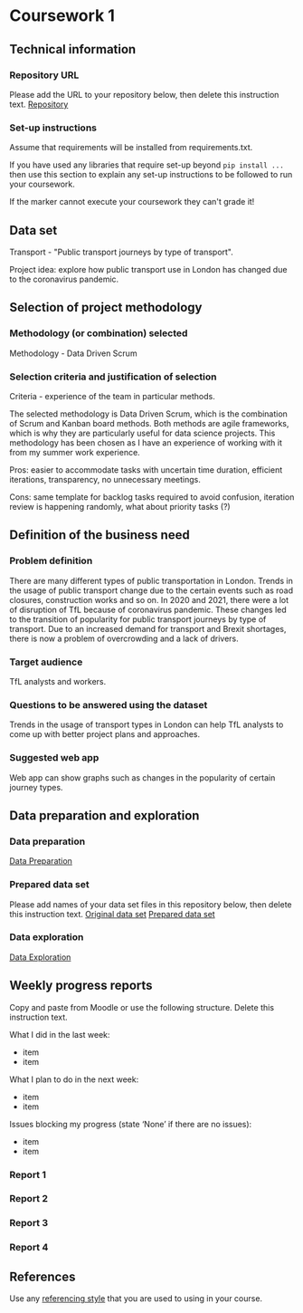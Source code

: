 # Coursework 1

## Technical information
### Repository URL
Please add the URL to your repository below, then delete this instruction text.
[Repository](https://github.com/ucl-comp0035/coursework-1-azhar-nurgaliyeva)

### Set-up instructions

Assume that requirements will be installed from requirements.txt.

If you have used any libraries that require set-up beyond `pip install ...` then use this section to explain any set-up
instructions to be followed to run your coursework.

If the marker cannot execute your coursework they can't grade it!

## Data set
Transport - "Public transport journeys by type of transport".

Project idea: explore how public transport use in London has changed due to the coronavirus pandemic.

## Selection of project methodology
### Methodology (or combination) selected
Methodology - Data Driven Scrum

### Selection criteria and justification of selection
Criteria - experience of the team in particular methods.

The selected methodology is Data Driven Scrum, which is the combination of Scrum and Kanban board methods. Both methods are agile frameworks, which is why they are particularly useful for data science projects. This methodology has been chosen as I have an experience of working with it from my summer work experience.

Pros: easier to accommodate tasks with uncertain time duration, efficient iterations, transparency, no unnecessary meetings.

Cons: same template for backlog tasks required to avoid confusion, iteration review is happening randomly, what about priority tasks (?)

## Definition of the business need
### Problem definition
There are many different types of public transportation in London. Trends in the usage of public transport change due to the certain events such as road closures, construction works and so on. In 2020 and 2021, there were a lot of disruption of TfL because of coronavirus pandemic. These changes led to the transition of popularity for public transport journeys by type of transport. Due to an increased demand for transport and Brexit shortages, there is now a problem of overcrowding and a lack of drivers.

### Target audience
TfL analysts and workers.

### Questions to be answered using the dataset
Trends in the usage of transport types in London can help TfL analysts to come up with better project plans and approaches.

### Suggested web app
Web app can show graphs such as changes in the popularity of certain journey types.

## Data preparation and exploration
### Data preparation

[Data Preparation](data_preparation.py)

### Prepared data set
Please add names of your data set files in this repository below, then delete this instruction text.
[Original data set]()
[Prepared data set]()

### Data exploration

[Data Exploration]()

## Weekly progress reports
Copy and paste from Moodle or use the following structure. Delete this instruction text.

What I did in the last week:
- item
- item

What I plan to do in the next week:
- item
- item

Issues blocking my progress (state ‘None’ if there are no issues):
- item
- item

### Report 1

### Report 2

### Report 3

### Report 4

## References
Use any [referencing style](https://library-guides.ucl.ac.uk/referencing-plagiarism/referencing-styles) that you are
used to using in your course.

